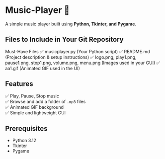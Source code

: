 # Music-Player 🎵

A simple music player built using **Python, Tkinter, and Pygame**.

## Files to Include in Your Git Repository
Must-Have Files
✅ musicplayer.py (Your Python script)
✅ README.md (Project description & setup instructions)
✅ logo.png, play1.png, pause1.png, stop1.png, volume.png, menu.png (Images used in your GUI)
✅ aa1.gif (Animated GIF used in the UI)

## Features
✅ Play, Pause, Stop music  
✅ Browse and add a folder of `.mp3` files  
✅ Animated GIF background  
✅ Simple and lightweight GUI  

## Prerequisites
- Python 3.12
- Tkinter
- Pygame
